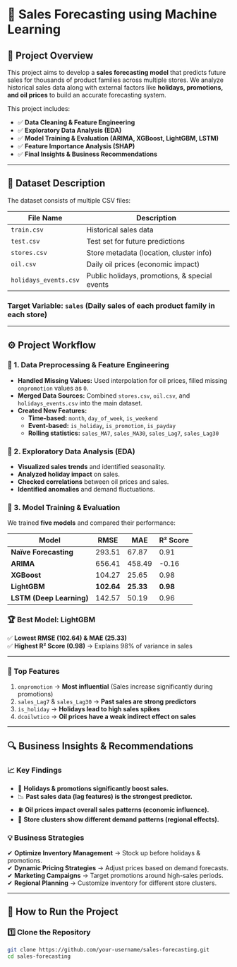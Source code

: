 # 🛒 Sales Forecasting using Machine Learning

## 📌 Project Overview
This project aims to develop a **sales forecasting model** that predicts future sales for thousands of product families across multiple stores. We analyze historical sales data along with external factors like **holidays, promotions, and oil prices** to build an accurate forecasting system.  

This project includes:
- ✅ **Data Cleaning & Feature Engineering**
- ✅ **Exploratory Data Analysis (EDA)**
- ✅ **Model Training & Evaluation (ARIMA, XGBoost, LightGBM, LSTM)**
- ✅ **Feature Importance Analysis (SHAP)**
- ✅ **Final Insights & Business Recommendations**

---

## 📂 Dataset Description
The dataset consists of multiple CSV files:

| File Name              | Description |
|------------------------|-------------|
| `train.csv`           | Historical sales data |
| `test.csv`            | Test set for future predictions |
| `stores.csv`          | Store metadata (location, cluster info) |
| `oil.csv`             | Daily oil prices (economic impact) |
| `holidays_events.csv` | Public holidays, promotions, & special events |

### **Target Variable:** `sales` (Daily sales of each product family in each store)

---

## ⚙️ Project Workflow
### **📌 1. Data Preprocessing & Feature Engineering**
- **Handled Missing Values:** Used interpolation for oil prices, filled missing `onpromotion` values as `0`.
- **Merged Data Sources:** Combined `stores.csv`, `oil.csv`, and `holidays_events.csv` into the main dataset.
- **Created New Features:**
  - **Time-based:** `month`, `day_of_week`, `is_weekend`
  - **Event-based:** `is_holiday`, `is_promotion`, `is_payday`
  - **Rolling statistics:** `sales_MA7`, `sales_MA30`, `sales_Lag7`, `sales_Lag30`

### **📌 2. Exploratory Data Analysis (EDA)**
- **Visualized sales trends** and identified seasonality.
- **Analyzed holiday impact** on sales.
- **Checked correlations** between oil prices and sales.
- **Identified anomalies** and demand fluctuations.

### **📌 3. Model Training & Evaluation**
We trained **five models** and compared their performance:

| Model      | RMSE  | MAE   | R² Score |
|------------|-------|-------|---------|
| **Naïve Forecasting** | 293.51 | 67.87 | 0.91 |
| **ARIMA** | 656.41 | 458.49 | -0.16 |
| **XGBoost** | 104.27 | 25.65 | 0.98 |
| **LightGBM** | **102.64** | **25.33** | **0.98** |
| **LSTM (Deep Learning)** | 142.57 | 50.19 | 0.96 |

### **🏆 Best Model: LightGBM**
✅ **Lowest RMSE (102.64) & MAE (25.33)**  
✅ **Highest R² Score (0.98)** → Explains 98% of variance in sales  

---



### **🔹 Top Features**
1. `onpromotion` → **Most influential** (Sales increase significantly during promotions)  
2. `sales_Lag7` & `sales_Lag30` → **Past sales are strong predictors**  
3. `is_holiday` → **Holidays lead to high sales spikes**  
4. `dcoilwtico` → **Oil prices have a weak indirect effect on sales**  

---

## 🔍 **Business Insights & Recommendations**
### **📈 Key Findings**
- 📅 **Holidays & promotions significantly boost sales.**
- 📉 **Past sales data (lag features) is the strongest predictor.**
- ⛽ **Oil prices impact overall sales patterns (economic influence).**
- 🏬 **Store clusters show different demand patterns (regional effects).**

### **💡 Business Strategies**
✔ **Optimize Inventory Management** → Stock up before holidays & promotions.  
✔ **Dynamic Pricing Strategies** → Adjust prices based on demand forecasts.  
✔ **Marketing Campaigns** → Target promotions around high-sales periods.  
✔ **Regional Planning** → Customize inventory for different store clusters.  

---

## 🚀 How to Run the Project
### **1️⃣ Clone the Repository**
```bash
git clone https://github.com/your-username/sales-forecasting.git
cd sales-forecasting
